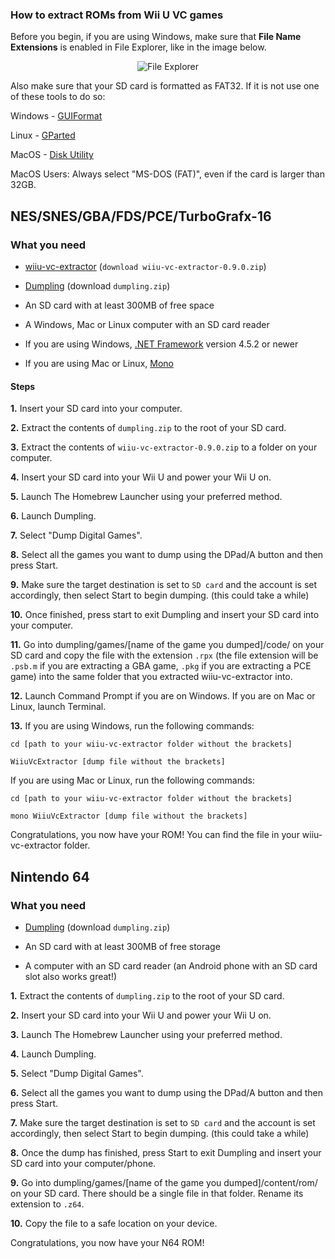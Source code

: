 ### How to extract ROMs from Wii U VC games

Before you begin, if you are using Windows, make sure that **File Name Extensions** is enabled in File Explorer, like in the image below.

<p align="center">
  <img src="https://i.imgur.com/Enayp9F.png" alt="File Explorer"/>
</p>

Also make sure that your SD card is formatted as FAT32.
If it is not use one of these tools to do so:

Windows - [GUIFormat](http://ridgecrop.co.uk/index.htm?guiformat.htm)

Linux - [GParted](https://gparted.org/download.php)

MacOS - [Disk Utility](https://support.apple.com/guide/disk-utility/format-a-disk-for-windows-computers-dskutl1010)

MacOS Users: Always select "MS-DOS (FAT)", even if the card is larger than 32GB.

## NES/SNES/GBA/FDS/PCE/TurboGrafx-16

### What you need

* [wiiu-vc-extractor](https://github.com/wheatevo/wiiu-vc-extractor/releases/tag/0.9.0) (``download wiiu-vc-extractor-0.9.0.zip``)

* [Dumpling](https://github.com/emiyl/dumpling/releases/tag/2.1.1) (download ``dumpling.zip``)

* An SD card with at least 300MB of free space

* A Windows, Mac or Linux computer with an SD card reader

* If you are using Windows, [.NET Framework](https://docs.microsoft.com/en-us/dotnet/framework/install/) version 4.5.2 or newer

* If you are using Mac or Linux, [Mono](http://www.mono-project.com/docs/getting-started/install/)

#### Steps

**1.** Insert your SD card into your computer.

**2.** Extract the contents of ``dumpling.zip`` to the root of your SD card.

**3.** Extract the contents of ``wiiu-vc-extractor-0.9.0.zip`` to a folder on your computer.

**4.** Insert your SD card into your Wii U and power your Wii U on.

**5.** Launch The Homebrew Launcher using your preferred method.

**6.** Launch Dumpling.

**7.** Select "Dump Digital Games".

**8.** Select all the games you want to dump using the DPad/A button and then press Start.

**9.** Make sure the target destination is set to ``SD card`` and the account is set accordingly, then select Start to begin dumping. (this could take a while)

**10.** Once finished, press start to exit Dumpling and insert your SD card into your computer.

**11.** Go into dumpling/games/[name of the game you dumped]/code/ on your SD card and copy the file with the extension ``.rpx`` (the file extension will be ``.psb.m`` if you are extracting a GBA game, ``.pkg`` if you are extracting a PCE game) into the same folder that you extracted wiiu-vc-extractor into.

**12.** Launch Command Prompt if you are on Windows. If you are on Mac or Linux, launch Terminal.

**13.** If you are using Windows, run the following commands:

```
cd [path to your wiiu-vc-extractor folder without the brackets]

WiiuVcExtractor [dump file without the brackets]
```

If you are using Mac or Linux, run the following commands:

```
cd [path to your wiiu-vc-extractor folder without the brackets]

mono WiiuVcExtractor [dump file without the brackets]
```

Congratulations, you now have your ROM! You can find the file in your wiiu-vc-extractor folder.

## Nintendo 64

### What you need

* [Dumpling](https://github.com/emiyl/dumpling/releases/tag/2.1.1) (download ``dumpling.zip``)

* An SD card with at least 300MB of free storage

* A computer with an SD card reader (an Android phone with an SD card slot also works great!)

**1.** Extract the contents of ``dumpling.zip`` to the root of your SD card.

**2.** Insert your SD card into your Wii U and power your Wii U on.

**3.** Launch The Homebrew Launcher using your preferred method.

**4.** Launch Dumpling.

**5.** Select "Dump Digital Games".

**6.** Select all the games you want to dump using the DPad/A button and then press Start.

**7.** Make sure the target destination is set to ``SD card`` and the account is set accordingly, then select Start to begin dumping. (this could take a while)

**8.** Once the dump has finished, press Start to exit Dumpling and insert your SD card into your computer/phone.

**9.** Go into dumpling/games/[name of the game you dumped]/content/rom/ on your SD card. There should be a single file in that folder. Rename its extension to ``.z64``.

**10.** Copy the file to a safe location on your device.

Congratulations, you now have your N64 ROM!

